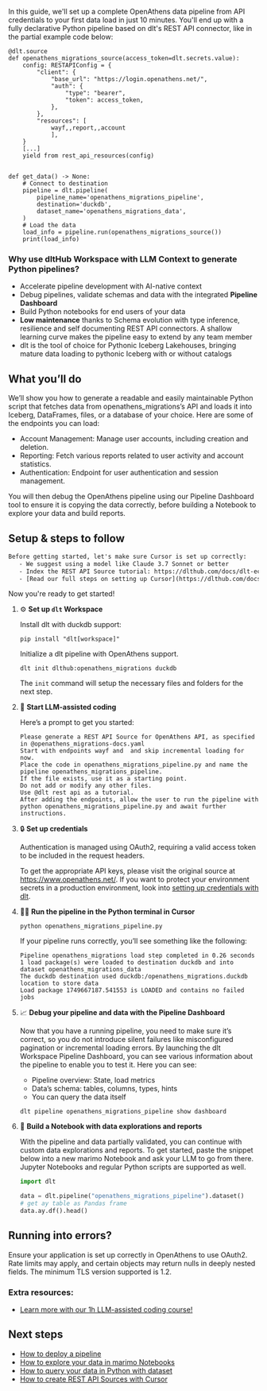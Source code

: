 In this guide, we'll set up a complete OpenAthens data pipeline from API credentials to your first data load in just 10 minutes. You'll end up with a fully declarative Python pipeline based on dlt's REST API connector, like in the partial example code below:

```python-outcome
@dlt.source
def openathens_migrations_source(access_token=dlt.secrets.value):
    config: RESTAPIConfig = {
        "client": {
            "base_url": "https://login.openathens.net/",
            "auth": {
                "type": "bearer",
                "token": access_token,
            },
        },
        "resources": [
            wayf,,report,,account
            ],
    }
    [...]
    yield from rest_api_resources(config)


def get_data() -> None:
    # Connect to destination
    pipeline = dlt.pipeline(
        pipeline_name='openathens_migrations_pipeline',
        destination='duckdb',
        dataset_name='openathens_migrations_data', 
    )
    # Load the data
    load_info = pipeline.run(openathens_migrations_source())
    print(load_info) 
```

### Why use dltHub Workspace with LLM Context to generate Python pipelines?

- Accelerate pipeline development with AI-native context
- Debug pipelines, validate schemas and data with the integrated **Pipeline Dashboard**
- Build Python notebooks for end users of your data
- **Low maintenance** thanks to Schema evolution with type inference, resilience and self documenting REST API connectors. A shallow learning curve makes the pipeline easy to extend by any team member
- dlt is the tool of choice for Pythonic Iceberg Lakehouses, bringing mature data loading to pythonic Iceberg with or without catalogs

## What you’ll do

We’ll show you how to generate a readable and easily maintainable Python script that fetches data from openathens_migrations’s API and loads it into Iceberg, DataFrames, files, or a database of your choice. Here are some of the endpoints you can load:

- Account Management: Manage user accounts, including creation and deletion.
- Reporting: Fetch various reports related to user activity and account statistics.
- Authentication: Endpoint for user authentication and session management.

You will then debug the OpenAthens pipeline using our Pipeline Dashboard tool to ensure it is copying the data correctly, before building a Notebook to explore your data and build reports.

## Setup & steps to follow

```default
Before getting started, let's make sure Cursor is set up correctly:
   - We suggest using a model like Claude 3.7 Sonnet or better
   - Index the REST API Source tutorial: https://dlthub.com/docs/dlt-ecosystem/verified-sources/rest_api/ and add it to context as **@dlt rest api**
   - [Read our full steps on setting up Cursor](https://dlthub.com/docs/dlt-ecosystem/llm-tooling/cursor-restapi#23-configuring-cursor-with-documentation)
```

Now you're ready to get started!

1. ⚙️ **Set up `dlt` Workspace**
    
    Install dlt with duckdb support:
    ```shell
    pip install "dlt[workspace]"
    ```

    Initialize a dlt pipeline with OpenAthens support.
    ```shell
    dlt init dlthub:openathens_migrations duckdb
    ```

    The `init` command will setup the necessary files and folders for the next step.
    
2. 🤠 **Start LLM-assisted coding**
    
    Here’s a prompt to get you started:
    
    ```prompt
    Please generate a REST API Source for OpenAthens API, as specified in @openathens_migrations-docs.yaml 
    Start with endpoints wayf and  and skip incremental loading for now. 
    Place the code in openathens_migrations_pipeline.py and name the pipeline openathens_migrations_pipeline. 
    If the file exists, use it as a starting point. 
    Do not add or modify any other files. 
    Use @dlt rest api as a tutorial. 
    After adding the endpoints, allow the user to run the pipeline with python openathens_migrations_pipeline.py and await further instructions.
    ```

    
3. 🔒 **Set up credentials** 
    
    Authentication is managed using OAuth2, requiring a valid access token to be included in the request headers.
    
    To get the appropriate API keys, please visit the original source at https://www.openathens.net/.
    If you want to protect your environment secrets in a production environment, look into [setting up credentials with dlt](https://dlthub.com/docs/walkthroughs/add_credentials).
    
4. 🏃‍♀️ **Run the pipeline in the Python terminal in Cursor**
    
    ```shell
    python openathens_migrations_pipeline.py
    ```
    
    If your pipeline runs correctly, you’ll see something like the following:
    
    ```shell
    Pipeline openathens_migrations load step completed in 0.26 seconds
    1 load package(s) were loaded to destination duckdb and into dataset openathens_migrations_data
    The duckdb destination used duckdb:/openathens_migrations.duckdb location to store data
    Load package 1749667187.541553 is LOADED and contains no failed jobs
    ```
    
5. 📈 **Debug your pipeline and data with the Pipeline Dashboard**

    Now that you have a running pipeline, you need to make sure it’s correct, so you do not introduce silent failures like misconfigured pagination or incremental loading errors. By launching the dlt Workspace Pipeline Dashboard, you can see various information about the pipeline to enable you to test it. Here you can see:
    - Pipeline overview: State, load metrics
    - Data’s schema: tables, columns, types, hints
    - You can query the data itself
    
    ```shell
    dlt pipeline openathens_migrations_pipeline show dashboard
    ```
    
6. 🐍 **Build a Notebook with data explorations and reports**

    With the pipeline and data partially validated, you can continue with custom data explorations and reports. To get started, paste the snippet below into a new marimo Notebook and ask your LLM to go from there. Jupyter Notebooks and regular Python scripts are supported as well.

    
    ```python
    import dlt

   data = dlt.pipeline("openathens_migrations_pipeline").dataset()
   # get ay table as Pandas frame
   data.ay.df().head()
    ```

## Running into errors?

Ensure your application is set up correctly in OpenAthens to use OAuth2. Rate limits may apply, and certain objects may return nulls in deeply nested fields. The minimum TLS version supported is 1.2.

### Extra resources:

- [Learn more with our 1h LLM-assisted coding course!](https://www.youtube.com/watch?v=GGid70rnJuM)

## Next steps

- [How to deploy a pipeline](https://dlthub.com/docs/walkthroughs/deploy-a-pipeline)
- [How to explore your data in marimo Notebooks](https://dlthub.com/docs/general-usage/dataset-access/marimo)
- [How to query your data in Python with dataset](https://dlthub.com/docs/general-usage/dataset-access/dataset)
- [How to create REST API Sources with Cursor](https://dlthub.com/docs/dlt-ecosystem/llm-tooling/cursor-restapi)
